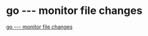 # go --- monitor file changes
[go --- monitor file changes](https://aiwithcloud.com/2022/09/19/go_____monitor_file_changes/)